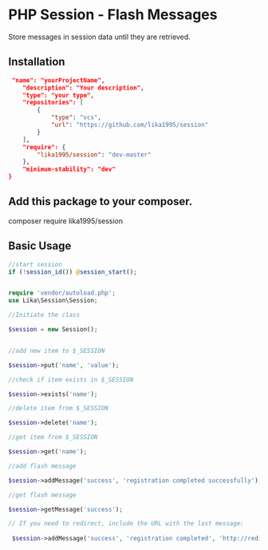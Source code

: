 # PHP Session - Flash Messages

Store messages in session data until they are retrieved.

## Installation

```json
 "name": "yourProjectName",
    "description": "Your description",
    "type": "your type",
    "repositories": [
        {
            "type": "vcs",
            "url": "https://github.com/lika1995/session"
        }
    ],
    "require": {
        "lika1995/session": "dev-master"
    },
    "minimum-stability": "dev"
}
```
## Add this package to your composer.

composer require lika1995/session


## Basic Usage
```php
//start session
if (!session_id()) @session_start();


require 'vendor/autoload.php';
use Lika\Session\Session;

//Initiate the class

$session = new Session();


//add new item to $_SESSION

$session->put('name', 'value');

//check if item exists in $_SESSION

$session->exists('name');

//delete item from $_SESSION

$session->delete('name');

//get item from $_SESSION

$session->get('name');

//add flash message

$session->addMessage('success', 'registration completed successfully');

//get flash message 

$session->getMessage('success');

// If you need to redirect, include the URL with the last message:
 
 $session->addMessage('success', 'registration completed', 'http://redirect-url.com');
```





